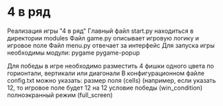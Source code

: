 # 4 в ряд
Реализация игры "4 в ряд"
Главный файл start.py находиться в директории modules
Файл game.py описывает игровую логику и игровое поле
Файл menu.py отвечает за интерфейс
Для запуска игры необходимы модули:
  pygame
  pygame-popup

Для победы в игре необходимо разместить 4 фишки одного цвета по горионтали, вертикали или диагонали
В конфигурационном файле config.txt можно указать:
  размер поля (cells) (например, если указать 12, то игровое поле будет 12 на 12
  условие победы (win_condition)
  полноэкранный режим (full_screen)
